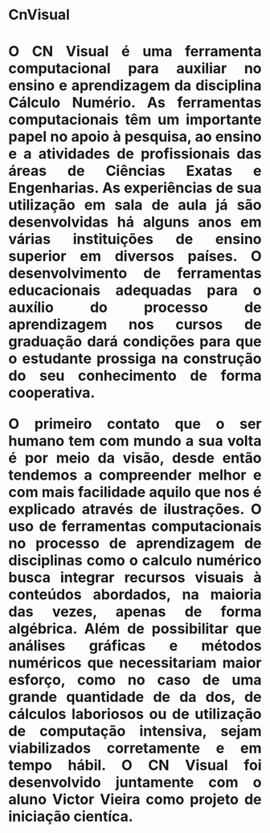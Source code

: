 <h1>CnVisual<h1>

<div align="justify">
<p>
O CN Visual é uma ferramenta computacional para auxiliar no ensino e aprendizagem da disciplina Cálculo Numério. As ferramentas computacionais têm um importante papel no apoio à pesquisa, ao ensino e a atividades de profissionais das áreas de Ciências Exatas e Engenharias. As experiências de sua utilização em sala de aula já são desenvolvidas há alguns anos em várias instituições de ensino superior em diversos países. O desenvolvimento de ferramentas educacionais adequadas para o auxílio do processo de aprendizagem nos cursos de graduação dará condições para que o estudante prossiga na construção do seu conhecimento de forma cooperativa.</p>
  
<p>O primeiro contato que o ser humano tem com mundo a sua volta é por meio da visão, desde então tendemos a compreender melhor e com mais facilidade aquilo que nos é explicado através de ilustrações. O uso de ferramentas computacionais no processo de aprendizagem de disciplinas como o calculo numérico busca integrar recursos visuais à conteúdos abordados, na maioria das vezes, apenas de forma algébrica. Além de possibilitar que análises gráficas e métodos numéricos que necessitariam maior esforço, como no caso de uma grande quantidade de da dos, de cálculos laboriosos ou de utilização de computação intensiva, sejam viabilizados corretamente e em tempo hábil. 
O CN Visual foi desenvolvido juntamente com o aluno Victor Vieira como projeto de iniciação cientíca. </p>
</div>


